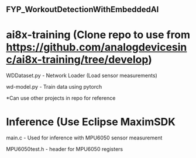 ## FYP_WorkoutDetectionWithEmbeddedAI

# ai8x-training (Clone repo to use from https://github.com/analogdevicesinc/ai8x-training/tree/develop)
WDDataset.py - Network Loader (Load sensor measurements) 

wd-model.py - Train data using pytorch 

*Can use other projects in repo for reference

# Inference (Use Eclipse MaximSDK 
main.c - Used for inference with MPU6050 sensor measurement 

MPU6050test.h - header for MPU6050 registers
